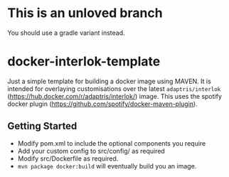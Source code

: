 # This is an unloved branch

You should use a gradle variant instead. 

# docker-interlok-template

Just a simple template for building a docker image using MAVEN. It is intended for overlaying customisations over the latest `adaptris/interlok` (https://hub.docker.com/r/adaptris/interlok/) image. This uses the spotify docker plugin (https://github.com/spotify/docker-maven-plugin).

## Getting Started

* Modify pom.xml to include the optional components you require
* Add your custom config to src/config/ as required
* Modify src/Dockerfile as required.
* `mvn package docker:build` will eventually build you an image.

